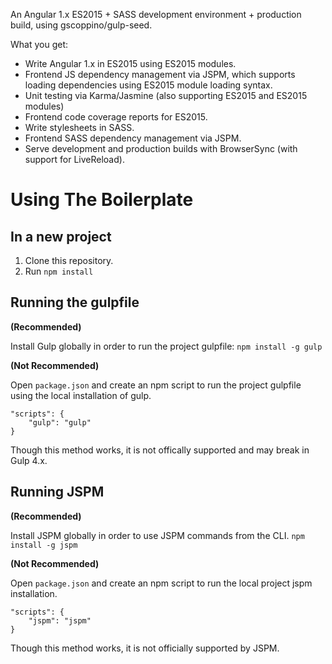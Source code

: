An Angular 1.x ES2015 + SASS development environment + production build,
using gscoppino/gulp-seed.

What you get:
* Write Angular 1.x in ES2015 using ES2015 modules.
* Frontend JS dependency management via JSPM, which supports loading dependencies
  using ES2015 module loading syntax.
* Unit testing via Karma/Jasmine (also supporting ES2015 and ES2015 modules)
* Frontend code coverage reports for ES2015.
* Write stylesheets in SASS.
*  Frontend SASS dependency management via JSPM.
* Serve development and production builds with BrowserSync (with support for LiveReload).

# Using The Boilerplate

## In a new project

1. Clone this repository.
2. Run `npm install`

## Running the gulpfile

**(Recommended)**

Install Gulp globally in order to run the project gulpfile:
`npm install -g gulp`

**(Not Recommended)**

Open `package.json` and create an npm script to run the project gulpfile
using the local installation of gulp.
```
"scripts": {
    "gulp": "gulp"
}
```
Though this method works, it is not offically supported and may break
in Gulp 4.x.

## Running JSPM

**(Recommended)**

Install JSPM globally in order to use JSPM commands from the CLI.
`npm install -g jspm`

**(Not Recommended)**

Open `package.json` and create an npm script to run the local project
jspm installation.
```
"scripts": {
    "jspm": "jspm"
}
```

Though this method works, it is not officially supported by JSPM.